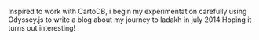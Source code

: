 Inspired to work with CartoDB, i begin my experimentation carefully using Odyssey.js to write a blog about my journey to ladakh in july 2014
Hoping it turns out interesting!
